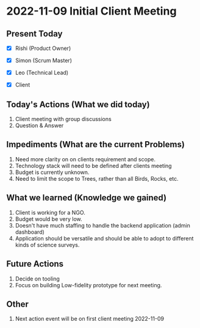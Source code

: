 # 2022-11-09 Initial Client Meeting

## Present Today
- [X] Rishi (Product Owner)
- [X] Simon (Scrum Master)
- [X] Leo (Technical Lead)
- [X] Client


## Today's Actions (What we did today)

1. Client meeting with group discussions
2. Question & Answer


## Impediments (What are the current Problems)
1. Need more clarity on on clients requirement and scope.
2. Technology stack will need to be defined after clients meeting
3. Budget is currently unknown.
4. Need to limit the scope to Trees, rather than all Birds, Rocks, etc.


## What we learned (Knowledge we gained)
1. Client is working for a NGO.
2. Budget would be very low.
3. Doesn't have much staffing to handle the backend application (admin dashboard)
4. Application should be versatile and should be able to adopt to different kinds of science surveys.


## Future Actions
1. Decide on tooling
2. Focus on building Low-fidelity prototype for next meeting.


## Other
1. Next action event will be on first client meeting 2022-11-09
